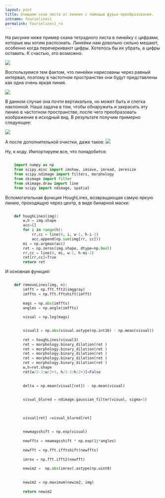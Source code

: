 ```yaml
---
layout: post
title: Очищаем скан листа от линеек с помощью фурье-преобразования.
intname: fourielines1
permalink: fourielines1_ru
---
```


На рисунке ниже пример скана тетрадного листа в линейку с цифрами, которые мы хотим распознать. Линейки нам довольно сильно мешают, особенно когда перечеркивают цифры. Хотелось бы их убрать, а цифры оставить. К счастью, это возможно.

![](https://github.com/vzaguskin/sampleprojects/blob/master/written_digits/digitchar.jpeg?raw=true)


Воспользуемся тем фактом, что линейки нарисованы через равный интервал, поэтому в частотном пространстве они будут представлены как одна очень яркая линия. 

![](https://github.com/vzaguskin/sampleprojects/blob/master/written_digits/visual_re1.jpg?raw=true)

В данном случае она почти вертикальна, но может быть и слегка наклонной. Наша задача в том, чтобы обнаружить и закрасить эту линию в частотном пространстве, после чего преобразовать изображение в исходный вид. В результате получим примерно следующее:

![](https://github.com/vzaguskin/sampleprojects/blob/master/written_digits/result1.jpg?raw=true)

А после дополнительной очистки, даже такое:
![](https://github.com/vzaguskin/sampleprojects/blob/master/written_digits/result_otsu1.jpg?raw=true)

Ну, к коду. Импортируем все, что понадобится:
```python

    import numpy as np
    from scipy.misc import imshow, imsave, imread, imresize
    from scipy.ndimage import filters, morphology
    from skimage import filter
    from skimage.draw import line
    from scipy import ndimage, spatial

```



Вспомогательная функция HoughLines, возвращающая самую яркую линию, проходящую через центр, в виде бинарной маски:
```python

    def houghLines(img):
        w,h = img.shape
        acc=[]
        for i in range(h):
            rr,cc = line(0, i, w-1, h-i-1)
            acc.append(np.sum(img[rr, cc]))
        mi = np.argmax(acc)
        ret = np.zeros(img.shape, dtype=np.bool)
        rr,cc = line(0, mi, w-1, h-mi-1)
        ret[rr,cc]=True
        return ret

```

И основная функция:

```python

	def removeLines(img, n):
	    imfft = np.fft.fft2(imggray)
	    imffts = np.fft.fftshift(imfft)
    
 		mags = np.abs(imffts)
    	angles = np.angle(imffts)
    
    	visual = np.log(mags)

    
    	visual3 = np.abs(visual.astype(np.int16) - np.mean(visual))
    
    	ret = houghLines(visual3)
    	ret = morphology.binary_dilation(ret )
    	ret = morphology.binary_dilation(ret )
    	ret = morphology.binary_dilation(ret )
    	ret = morphology.binary_dilation(ret )
    	ret = morphology.binary_dilation(ret )
    	w,h=ret.shape
    	ret[w/2-3:w/2+3, h/2-3:h/2+3]=False
    
    
    	delta = np.mean(visual[ret]) - np.mean(visual)
    
    
    	visual_blured = ndimage.gaussian_filter(visual, sigma=5)
    
    	
    
    	visual[ret] =visual_blured[ret]
    
    
    	newmagsshift = np.exp(visual)
    
    	newffts = newmagsshift * np.exp(1j*angles)
    
    	newfft = np.fft.ifftshift(newffts)
    
    	imrev = np.fft.ifft2(newfft)
    
    	newim2 =  np.abs(imrev).astype(np.uint8)
    
    
    	newim2 = np.maximum(newim2, img)
    
    	return newim2

```